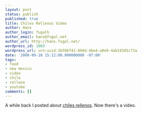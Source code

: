 ```yaml
---
layout: post
status: publish
published: true
title: Chiles Rellenos Video
author: Hans
author_login: fugalh
author_email: hans@fugal.net
author_url: http://hans.fugal.net/
wordpress_id: 1003
wordpress_url: urn:uuid:3bf86f41-894d-4be4-a0e9-4ab193d5c73a
date: '2008-09-10 15:12:00.000000000 -07:00'
tags:
- food
- new mexico
- video
- chile
- relleno
- youtube
comments: []
---
```

<p>A while back I posted about <a href="http://hans.fugal.net/blog/2007/10/21/chiles-rellenos">chiles rellenos</a>. Now there's a video.</p>

<p><object width="425" height="344"><param name="movie" value="http://www.youtube.com/v/0Go9i5jyqkY&amp;hl=en&amp;fs=1"></param><param name="allowFullScreen" value="true"></param><embed src="http://www.youtube.com/v/0Go9i5jyqkY&amp;hl=en&amp;fs=1" type="application/x-shockwave-flash" allowfullscreen="true" width="425" height="344"></embed></object></p>

